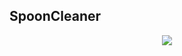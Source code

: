 ## SpoonCleaner

<div align="center">
<a href="#"><img src="https://cdn.discordapp.com/attachments/759771400721530920/813424165922537522/Untitled_Sketch_bb.png"></a>

